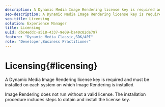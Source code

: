 ```yaml
---
description: A Dynamic Media Image Rendering license key is required and must be installed on each system on which Image Rendering is installed.
seo-description: A Dynamic Media Image Rendering license key is required and must be installed on each system on which Image Rendering is installed.
seo-title: Licensing
solution: Experience Manager
title: Licensing
uuid: dbc4eddc-a518-4337-9e09-ba40c02de797
feature: "Dynamic Media Classic,SDK/API"
role: "Developer,Business Practitioner"
---
```


# Licensing{#licensing}

A Dynamic Media Image Rendering license key is required and must be installed on each system on which Image Rendering is installed.

Image Rendering does not run without a valid license. The installation procedure includes steps to obtain and install the license key. 
